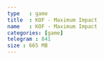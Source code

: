 ```yaml
---
type   : game
title  : KOF - Maximum Impact
name   : KOF - Maximum Impact
categories: [game]
telegram : 841
size : 665 MB
---
```



